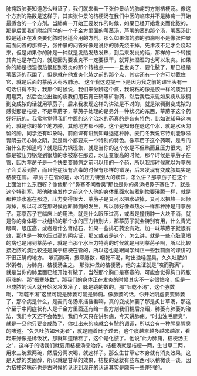 肺痈跟肺萎知道怎么辩证了，我们就来看一下张仲景给的肺痈的方剂桔梗汤。像这个方剂的路数是这样子，其实张仲景的桔梗汤在我们中医的临床并不是肺痈一开始最适合的一个方剂。当肺痈一开始正要发作的时候，如果已经开始发炎而化脓的，那是后面我们附给同学的一个千金方里面的苇茎汤，芦苇的茎的那个汤，苇茎汤比较是适正在发炎要化脓时候适合用的方剂。那么如果你的肺的肺痈啊不是像张仲景前面问答的那样子，张仲景的问答好像是说你的肺先烧干掉，先津液不足才会烧起来，但是如果你的肺是一种就是发热发热发热，到后来发炎的话，那样的一个转接其实也是存在的，就是因为要发炎不一定要很干，就算肺湿湿的也可以发炎。如果你的肺是很湿很热很胀到发炎的那个转接点——一旦发炎了、要化脓了，那已经是苇茎汤的范围了，但是就在他发炎化脓之前的那个点，其实还有一个方可以截住它，就是后面的葶苈大枣泻肺汤。
这个我这边提一下是因为我之前的课里头有一句话讲得不对，我那个时候说，我们来分辨这个痰，我说粘的像是胶一样的痰我们用皂荚，然后会拉出丝的痰我们用石膏芒硝等矿物药，然后我后来说如果痰从浓稠到变成脓的话就用葶苈子。后来我发现这样的讲法是不对的，就是浓稠到变成脓的感觉那是桔梗，不是葶苈子，葶苈子处理的是另外一种状况的东西，葶苈子这个药好好玩的。我常常觉得我们中医的这个治水的药真的是各有特色，比如说知母这味药，就是你的某个地方肿，其他地方都不肿，这个是知母在退这个水，就是水火勾留的肿，同学还有印象吗，前面课有讲到知母退这种肿。麦门冬我说它特别能够滋胃阴去润心肺之阴，就是每个都要来一个特别的特色。像葶苈子这个药啊，是专门治什么你知道吗？就是压力锅现象，就是当你的这个水是不但热而且压力很大，好像是被压力锅烧到很热的水被塞在那边，水压变很高的时候，那个时候是葶苈子在管，因为葶苈子是一个快要变肺痈之前可以用的一个药，所以我那时候就以为葶苈子会关系到脓，而且他症状有点毒的时候有那样的错误，后来发现有变成脓其实是桔梗在管。
葶苈子在管的是，水的压力特别大的痰饮，怎么讲？那葶苈子在这个上面治什么东西呀？像他那个“鼻塞不闻香臭”那也是你的鼻涕把鼻子塞住了，就是这个特别塞。那他肺痈发作之前这个人他的身体里面水被煮到快要沸腾一样，就是那种热水塞在那边，压力变得很大，葶苈子是又可以把水破掉，又可以把热一起倾泻掉，所以可以在那时候截断肺痈的发生，所以肺好像煮热水一样那种肿是用葶苈子。那葶苈子在临床上的用法，就是什么眼压过高，或者是撞伤肿一大块不消，就是你的身体哪一块组织的那个水的压力特别大，那葶苈子就会特别有用，什么青光眼啊，眼压高，或者是什么肾结石，如果一些排石药没有效，加一味葶苈子就很有效，那也是一种水压过高的阴实证，那又或者是这个，怎么讲，就是一些心脏衰竭的病也是用到葶苈子，就是当那个水压力特高的时候就是用到葶苈子啊，所以比较接近脓的痰比较还是属于桔梗在管的，所以这也是跟同学纠正一些我前面的课讲的不很正确的地方。
咳而胸满，振寒脉数，咽乾不渴，时出浊唾腥臭，久久吐脓如米粥者，为肺痈，桔梗汤主之。
那张仲景的桔梗汤，他的主证就是“咳而胸满”，就是当你的肺里面已经开始有脓了，当然那个胸口是塞塞的，可能会觉得胸口闷胀闷涨的。那“振寒脉数”，那我们的身体正在发炎的时候其实不一定很怕冷，但是一旦成脓的话人就开始发冷发冷了，脉是跳的数的。那“咽乾不渴”，这个脉数啊，“咽乾不渴”这里可能是肺萎可能是肺痈。像肺萎的话，你开始阴虚要变肺萎了，那个病是什么，是麦门冬汤来挡挡看嘛，真的变成肺萎了那是炙甘草汤，那这个至于中间症状有人是千金方里面还有给一些方剂我们稍后介绍，肺萎有肺萎的治法，我们今天还不会教到，我们今天只在讲肺痈，今天讲肺痈。“时出浊唾腥臭”，就是一旦他只要变成脓了，你吐出来的痰就会有脓的调调，所以会有一种腥臭腥臭的味道。“久久吐脓如米粥者”，就是随着日子过去，这个痰越来越多越来越浓，看起来好像是稀饭状，那就知道糟糕了，这个是化脓了。他说“此为肺痈，桔梗汤主之”，这样子的话我们就要用桔梗汤来治疗。桔梗汤就是桔梗一两，生甘草二两，用水三碗煮两碗，然后分两次喝，就这样子。那么生甘草它本身就有消炎效果，这是天然的类固醇，所以就是甘草的效果，桔梗的话就有些东西可以稍微谈一谈，因为桔梗这味药也是古时候的认识到现在的认识其实是颇有一些差别的。
